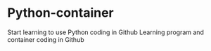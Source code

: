 # Python-container
Start learning to use Python coding in Github
Learning program and container coding in Github
